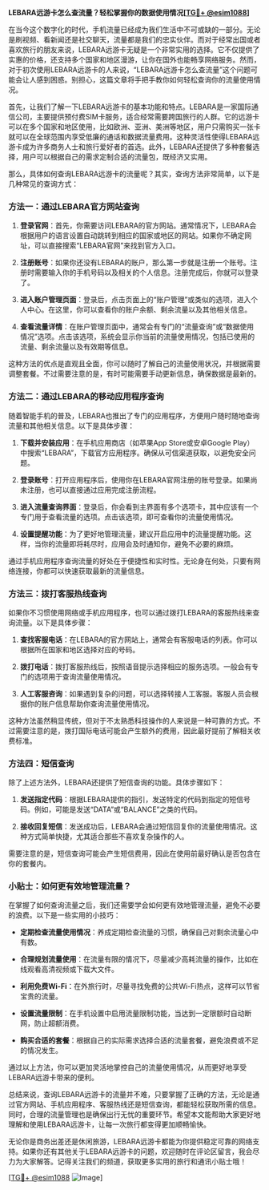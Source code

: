 **LEBARA远游卡怎么查流量？轻松掌握你的数据使用情况[[TG💪+ @esim1088](https://t.me/s/esim1088)]**

在当今这个数字化的时代，手机流量已经成为我们生活中不可或缺的一部分。无论是刷视频、看新闻还是社交聊天，流量都是我们的忠实伙伴。而对于经常出国或者喜欢旅行的朋友来说，LEBARA远游卡无疑是一个非常实用的选择。它不仅提供了实惠的价格，还支持多个国家和地区漫游，让你在国外也能畅享网络服务。然而，对于初次使用LEBARA远游卡的人来说，“LEBARA远游卡怎么查流量”这个问题可能会让人感到困惑。别担心，这篇文章将手把手教你如何轻松查询你的流量使用情况。

首先，让我们了解一下LEBARA远游卡的基本功能和特点。LEBARA是一家国际通信公司，主要提供预付费SIM卡服务，适合经常需要跨国旅行的人群。它的远游卡可以在多个国家和地区使用，比如欧洲、亚洲、美洲等地区，用户只需购买一张卡就可以在全球范围内享受低廉的通话和数据流量费用。这种灵活性使得LEBARA远游卡成为许多商务人士和旅行爱好者的首选。此外，LEBARA还提供了多种套餐选择，用户可以根据自己的需求定制合适的流量包，既经济又实用。

那么，具体如何查询LEBARA远游卡的流量呢？其实，查询方法非常简单，以下是几种常见的查询方式：

### 方法一：通过LEBARA官方网站查询

1. **登录官网**：首先，你需要访问LEBARA的官方网站。通常情况下，LEBARA会根据用户的语言设置自动跳转到相应的国家或地区的网站。如果你不确定网址，可以直接搜索“LEBARA官网”来找到官方入口。
   
2. **注册账号**：如果你还没有LEBARA的账户，那么第一步就是注册一个账号。注册时需要输入你的手机号码以及相关的个人信息。注册完成后，你就可以登录了。

3. **进入账户管理页面**：登录后，点击页面上的“账户管理”或类似的选项，进入个人中心。在这里，你可以查看你的账户余额、剩余流量以及其他相关信息。

4. **查看流量详情**：在账户管理页面中，通常会有专门的“流量查询”或“数据使用情况”选项。点击该选项，系统会显示你当前的流量使用情况，包括已使用的流量、剩余流量以及有效期等信息。

这种方法的优点是直观且全面，你可以随时了解自己的流量使用状况，并根据需要调整套餐。不过需要注意的是，有时可能需要手动更新信息，确保数据是最新的。

### 方法二：通过LEBARA的移动应用程序查询

随着智能手机的普及，LEBARA也推出了专门的应用程序，方便用户随时随地查询流量和其他相关信息。以下是具体步骤：

1. **下载并安装应用**：在手机应用商店（如苹果App Store或安卓Google Play）中搜索“LEBARA”，下载官方应用程序。确保从可信渠道获取，以避免安全问题。

2. **登录账号**：打开应用程序后，使用你在LEBARA官网注册的账号登录。如果尚未注册，也可以直接通过应用完成注册流程。

3. **进入流量查询界面**：登录后，你会看到主界面有多个选项卡，其中应该有一个专门用于查看流量的选项。点击该选项，即可查看你的流量使用情况。

4. **设置提醒功能**：为了更好地管理流量，建议开启应用中的流量提醒功能。这样，当你的流量即将耗尽时，应用会及时通知你，避免不必要的麻烦。

通过手机应用程序查询流量的好处在于便捷性和实时性。无论身在何处，只要有网络连接，你都可以快速获取最新的流量信息。

### 方法三：拨打客服热线查询

如果你不习惯使用网络或手机应用程序，也可以通过拨打LEBARA的客服热线来查询流量。以下是具体步骤：

1. **查找客服电话**：在LEBARA的官方网站上，通常会有客服电话的列表。你可以根据所在国家和地区选择对应的号码。

2. **拨打电话**：拨打客服热线后，按照语音提示选择相应的服务选项。一般会有专门的选项用于查询流量使用情况。

3. **人工客服咨询**：如果遇到复杂的问题，可以选择转接人工客服。客服人员会根据你的账户信息帮助你查询流量使用情况。

这种方法虽然稍显传统，但对于不太熟悉科技操作的人来说是一种可靠的方式。不过需要注意的是，拨打国际电话可能会产生额外的费用，因此最好提前了解相关收费标准。

### 方法四：短信查询

除了上述方法外，LEBARA还提供了短信查询的功能。具体步骤如下：

1. **发送指定代码**：根据LEBARA提供的指引，发送特定的代码到指定的短信号码。例如，可能是发送“DATA”或“BALANCE”之类的代码。

2. **接收回复短信**：发送成功后，LEBARA会通过短信回复你的流量使用情况。这种方式简单快捷，尤其适合那些不喜欢复杂操作的人。

需要注意的是，短信查询可能会产生短信费用，因此在使用前最好确认是否包含在你的套餐内。

### 小贴士：如何更有效地管理流量？

在掌握了如何查询流量之后，我们还需要学会如何更有效地管理流量，避免不必要的浪费。以下是一些实用的小技巧：

- **定期检查流量使用情况**：养成定期检查流量的习惯，确保自己对剩余流量心中有数。
  
- **合理规划流量使用**：在流量有限的情况下，尽量减少高耗流量的操作，比如在线观看高清视频或下载大文件。

- **利用免费Wi-Fi**：在外旅行时，尽量寻找免费的公共Wi-Fi热点，这样可以节省宝贵的流量。

- **设置流量限制**：在手机设置中启用流量限制功能，当达到一定限额时自动断网，防止超额消费。

- **购买合适的套餐**：根据自己的实际需求选择合适的流量套餐，避免浪费或不足的情况发生。

通过以上方法，你可以更加灵活地掌控自己的流量使用情况，从而更好地享受LEBARA远游卡带来的便利。

总结来说，查询LEBARA远游卡的流量并不难，只要掌握了正确的方法，无论是通过官方网站、手机应用程序、客服热线还是短信查询，都能轻松获取所需的信息。同时，合理的流量管理也是确保出行无忧的重要环节。希望本文能帮助大家更好地理解和使用LEBARA远游卡，让每一次旅行都变得更加顺畅愉快。

无论你是商务出差还是休闲旅游，LEBARA远游卡都能为你提供稳定可靠的网络支持。如果你还有其他关于LEBARA远游卡的问题，欢迎随时在评论区留言，我会尽力为大家解答。记得关注我们的频道，获取更多实用的旅行和通讯小贴士哦！

[[TG💪+ @esim1088](https://t.me/s/esim1088) ![Image](https://i.postimg.cc/4NQfJmqS/Snipaste-2025-05-13-00-14-12.png)]